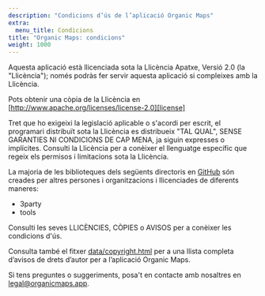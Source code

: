 ```yaml
---
description: "Condicions d’ús de l’aplicació Organic Maps"
extra:
  menu_title: Condicions
title: "Organic Maps: condicions"
weight: 1000
---
```


Aquesta aplicació està llicenciada sota la Llicència Apatxe, Versió 2.0 (la
"Llicència"); només podràs fer servir aquesta aplicació si compleixes amb la
Llicència.

Pots obtenir una còpia de la Llicència en
[http://www.apache.org/licenses/license-2.0][license]

Tret que ho exigeixi la legislació aplicable o s'acordi per escrit, el
programari distribuït sota la Llicència es distribueix "TAL QUAL", SENSE
GARANTIES NI CONDICIONS DE CAP MENA, ja siguin expresses o
implícites. Consulti la Llicència per a conèixer el llenguatge específic que
regeix els permisos i limitacions sota la Llicència.

La majoria de les biblioteques dels següents directoris en [GitHub][github]
són creades per altres persones i organitzacions i llicenciades de diferents
maneres:

- 3party
- tools

Consulti les seves LLICÈNCIES, CÒPIES o AVISOS per a conèixer les condicions
d'ús.

Consulta també el fitxer [data/copyright.html][copyright] per a una llista
completa d’avisos de drets d’autor per a l’aplicació Organic Maps.

Si tens preguntes o suggeriments, posa't en contacte amb nosaltres en
[legal@organicmaps.app](mailto:legal@organicmaps.app).

[github]: https://github.com/organicmaps/organicmaps
[license]: http://www.apache.org/licenses/LICENSE-2.0
[copyright]: https://github.com/organicmaps/organicmaps/blob/master/data/copyright.html
